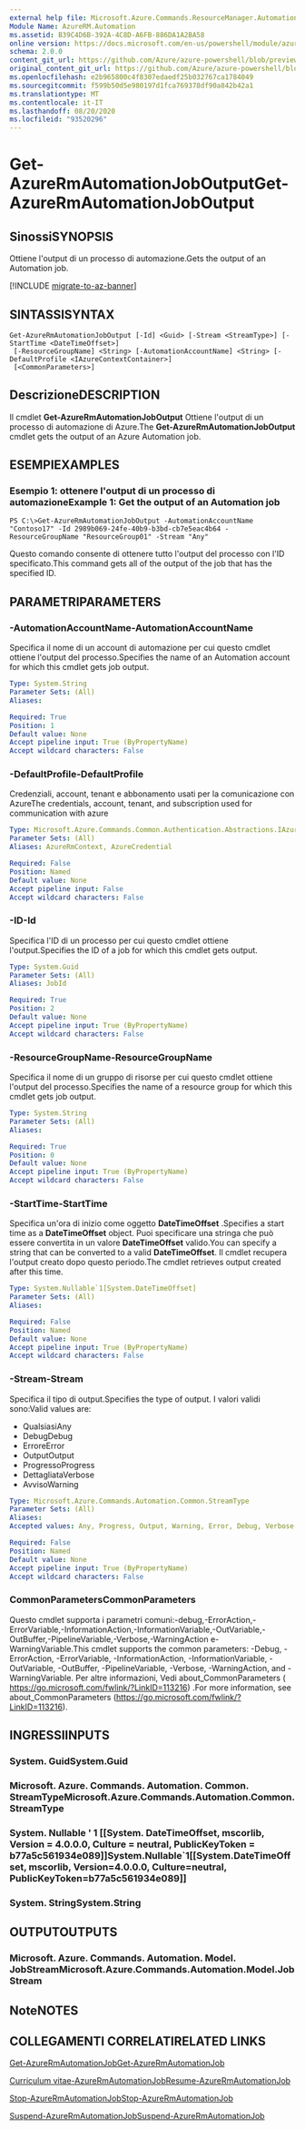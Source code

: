 ```yaml
---
external help file: Microsoft.Azure.Commands.ResourceManager.Automation.dll-Help.xml
Module Name: AzureRM.Automation
ms.assetid: B39C4D6B-392A-4C8D-A6FB-886DA1A2BA58
online version: https://docs.microsoft.com/en-us/powershell/module/azurerm.automation/get-azurermautomationjoboutput
schema: 2.0.0
content_git_url: https://github.com/Azure/azure-powershell/blob/preview/src/ResourceManager/Automation/Commands.Automation/help/Get-AzureRMAutomationJobOutput.md
original_content_git_url: https://github.com/Azure/azure-powershell/blob/preview/src/ResourceManager/Automation/Commands.Automation/help/Get-AzureRMAutomationJobOutput.md
ms.openlocfilehash: e2b965800c4f8307edaedf25b032767ca1784049
ms.sourcegitcommit: f599b50d5e980197d1fca769378df90a842b42a1
ms.translationtype: MT
ms.contentlocale: it-IT
ms.lasthandoff: 08/20/2020
ms.locfileid: "93520296"
---
```

# <span data-ttu-id="07f09-101">Get-AzureRmAutomationJobOutput</span><span class="sxs-lookup"><span data-stu-id="07f09-101">Get-AzureRmAutomationJobOutput</span></span>

## <span data-ttu-id="07f09-102">Sinossi</span><span class="sxs-lookup"><span data-stu-id="07f09-102">SYNOPSIS</span></span>
<span data-ttu-id="07f09-103">Ottiene l'output di un processo di automazione.</span><span class="sxs-lookup"><span data-stu-id="07f09-103">Gets the output of an Automation job.</span></span>

[!INCLUDE [migrate-to-az-banner](../../includes/migrate-to-az-banner.md)]

## <span data-ttu-id="07f09-104">SINTASSI</span><span class="sxs-lookup"><span data-stu-id="07f09-104">SYNTAX</span></span>

```
Get-AzureRmAutomationJobOutput [-Id] <Guid> [-Stream <StreamType>] [-StartTime <DateTimeOffset>]
 [-ResourceGroupName] <String> [-AutomationAccountName] <String> [-DefaultProfile <IAzureContextContainer>]
 [<CommonParameters>]
```

## <span data-ttu-id="07f09-105">Descrizione</span><span class="sxs-lookup"><span data-stu-id="07f09-105">DESCRIPTION</span></span>
<span data-ttu-id="07f09-106">Il cmdlet **Get-AzureRmAutomationJobOutput** Ottiene l'output di un processo di automazione di Azure.</span><span class="sxs-lookup"><span data-stu-id="07f09-106">The **Get-AzureRmAutomationJobOutput** cmdlet gets the output of an Azure Automation job.</span></span>

## <span data-ttu-id="07f09-107">ESEMPI</span><span class="sxs-lookup"><span data-stu-id="07f09-107">EXAMPLES</span></span>

### <span data-ttu-id="07f09-108">Esempio 1: ottenere l'output di un processo di automazione</span><span class="sxs-lookup"><span data-stu-id="07f09-108">Example 1: Get the output of an Automation job</span></span>
```
PS C:\>Get-AzureRmAutomationJobOutput -AutomationAccountName "Contoso17" -Id 2989b069-24fe-40b9-b3bd-cb7e5eac4b64 -ResourceGroupName "ResourceGroup01" -Stream "Any"
```

<span data-ttu-id="07f09-109">Questo comando consente di ottenere tutto l'output del processo con l'ID specificato.</span><span class="sxs-lookup"><span data-stu-id="07f09-109">This command gets all of the output of the job that has the specified ID.</span></span>

## <span data-ttu-id="07f09-110">PARAMETRI</span><span class="sxs-lookup"><span data-stu-id="07f09-110">PARAMETERS</span></span>

### <span data-ttu-id="07f09-111">-AutomationAccountName</span><span class="sxs-lookup"><span data-stu-id="07f09-111">-AutomationAccountName</span></span>
<span data-ttu-id="07f09-112">Specifica il nome di un account di automazione per cui questo cmdlet ottiene l'output del processo.</span><span class="sxs-lookup"><span data-stu-id="07f09-112">Specifies the name of an Automation account for which this cmdlet gets job output.</span></span>

```yaml
Type: System.String
Parameter Sets: (All)
Aliases:

Required: True
Position: 1
Default value: None
Accept pipeline input: True (ByPropertyName)
Accept wildcard characters: False
```

### <span data-ttu-id="07f09-113">-DefaultProfile</span><span class="sxs-lookup"><span data-stu-id="07f09-113">-DefaultProfile</span></span>
<span data-ttu-id="07f09-114">Credenziali, account, tenant e abbonamento usati per la comunicazione con Azure</span><span class="sxs-lookup"><span data-stu-id="07f09-114">The credentials, account, tenant, and subscription used for communication with azure</span></span>

```yaml
Type: Microsoft.Azure.Commands.Common.Authentication.Abstractions.IAzureContextContainer
Parameter Sets: (All)
Aliases: AzureRmContext, AzureCredential

Required: False
Position: Named
Default value: None
Accept pipeline input: False
Accept wildcard characters: False
```

### <span data-ttu-id="07f09-115">-ID</span><span class="sxs-lookup"><span data-stu-id="07f09-115">-Id</span></span>
<span data-ttu-id="07f09-116">Specifica l'ID di un processo per cui questo cmdlet ottiene l'output.</span><span class="sxs-lookup"><span data-stu-id="07f09-116">Specifies the ID of a job for which this cmdlet gets output.</span></span>

```yaml
Type: System.Guid
Parameter Sets: (All)
Aliases: JobId

Required: True
Position: 2
Default value: None
Accept pipeline input: True (ByPropertyName)
Accept wildcard characters: False
```

### <span data-ttu-id="07f09-117">-ResourceGroupName</span><span class="sxs-lookup"><span data-stu-id="07f09-117">-ResourceGroupName</span></span>
<span data-ttu-id="07f09-118">Specifica il nome di un gruppo di risorse per cui questo cmdlet ottiene l'output del processo.</span><span class="sxs-lookup"><span data-stu-id="07f09-118">Specifies the name of a resource group for which this cmdlet gets job output.</span></span>

```yaml
Type: System.String
Parameter Sets: (All)
Aliases:

Required: True
Position: 0
Default value: None
Accept pipeline input: True (ByPropertyName)
Accept wildcard characters: False
```

### <span data-ttu-id="07f09-119">-StartTime</span><span class="sxs-lookup"><span data-stu-id="07f09-119">-StartTime</span></span>
<span data-ttu-id="07f09-120">Specifica un'ora di inizio come oggetto **DateTimeOffset** .</span><span class="sxs-lookup"><span data-stu-id="07f09-120">Specifies a start time as a **DateTimeOffset** object.</span></span>
<span data-ttu-id="07f09-121">Puoi specificare una stringa che può essere convertita in un valore **DateTimeOffset** valido.</span><span class="sxs-lookup"><span data-stu-id="07f09-121">You can specify a string that can be converted to a valid **DateTimeOffset**.</span></span>
<span data-ttu-id="07f09-122">Il cmdlet recupera l'output creato dopo questo periodo.</span><span class="sxs-lookup"><span data-stu-id="07f09-122">The cmdlet retrieves output created after this time.</span></span>

```yaml
Type: System.Nullable`1[System.DateTimeOffset]
Parameter Sets: (All)
Aliases:

Required: False
Position: Named
Default value: None
Accept pipeline input: True (ByPropertyName)
Accept wildcard characters: False
```

### <span data-ttu-id="07f09-123">-Stream</span><span class="sxs-lookup"><span data-stu-id="07f09-123">-Stream</span></span>
<span data-ttu-id="07f09-124">Specifica il tipo di output.</span><span class="sxs-lookup"><span data-stu-id="07f09-124">Specifies the type of output.</span></span>
<span data-ttu-id="07f09-125">I valori validi sono:</span><span class="sxs-lookup"><span data-stu-id="07f09-125">Valid values are:</span></span> 
- <span data-ttu-id="07f09-126">Qualsiasi</span><span class="sxs-lookup"><span data-stu-id="07f09-126">Any</span></span>
- <span data-ttu-id="07f09-127">Debug</span><span class="sxs-lookup"><span data-stu-id="07f09-127">Debug</span></span>
- <span data-ttu-id="07f09-128">Errore</span><span class="sxs-lookup"><span data-stu-id="07f09-128">Error</span></span>
- <span data-ttu-id="07f09-129">Output</span><span class="sxs-lookup"><span data-stu-id="07f09-129">Output</span></span>
- <span data-ttu-id="07f09-130">Progresso</span><span class="sxs-lookup"><span data-stu-id="07f09-130">Progress</span></span>
- <span data-ttu-id="07f09-131">Dettagliata</span><span class="sxs-lookup"><span data-stu-id="07f09-131">Verbose</span></span>
- <span data-ttu-id="07f09-132">Avviso</span><span class="sxs-lookup"><span data-stu-id="07f09-132">Warning</span></span>

```yaml
Type: Microsoft.Azure.Commands.Automation.Common.StreamType
Parameter Sets: (All)
Aliases:
Accepted values: Any, Progress, Output, Warning, Error, Debug, Verbose

Required: False
Position: Named
Default value: None
Accept pipeline input: True (ByPropertyName)
Accept wildcard characters: False
```

### <span data-ttu-id="07f09-133">CommonParameters</span><span class="sxs-lookup"><span data-stu-id="07f09-133">CommonParameters</span></span>
<span data-ttu-id="07f09-134">Questo cmdlet supporta i parametri comuni:-debug,-ErrorAction,-ErrorVariable,-InformationAction,-InformationVariable,-OutVariable,-OutBuffer,-PipelineVariable,-Verbose,-WarningAction e-WarningVariable.</span><span class="sxs-lookup"><span data-stu-id="07f09-134">This cmdlet supports the common parameters: -Debug, -ErrorAction, -ErrorVariable, -InformationAction, -InformationVariable, -OutVariable, -OutBuffer, -PipelineVariable, -Verbose, -WarningAction, and -WarningVariable.</span></span> <span data-ttu-id="07f09-135">Per altre informazioni, Vedi about_CommonParameters ( https://go.microsoft.com/fwlink/?LinkID=113216) .</span><span class="sxs-lookup"><span data-stu-id="07f09-135">For more information, see about_CommonParameters (https://go.microsoft.com/fwlink/?LinkID=113216).</span></span>

## <span data-ttu-id="07f09-136">INGRESSI</span><span class="sxs-lookup"><span data-stu-id="07f09-136">INPUTS</span></span>

### <span data-ttu-id="07f09-137">System. Guid</span><span class="sxs-lookup"><span data-stu-id="07f09-137">System.Guid</span></span>

### <span data-ttu-id="07f09-138">Microsoft. Azure. Commands. Automation. Common. StreamType</span><span class="sxs-lookup"><span data-stu-id="07f09-138">Microsoft.Azure.Commands.Automation.Common.StreamType</span></span>

### <span data-ttu-id="07f09-139">System. Nullable ' 1 [[System. DateTimeOffset, mscorlib, Version = 4.0.0.0, Culture = neutral, PublicKeyToken = b77a5c561934e089]]</span><span class="sxs-lookup"><span data-stu-id="07f09-139">System.Nullable\`1[[System.DateTimeOffset, mscorlib, Version=4.0.0.0, Culture=neutral, PublicKeyToken=b77a5c561934e089]]</span></span>

### <span data-ttu-id="07f09-140">System. String</span><span class="sxs-lookup"><span data-stu-id="07f09-140">System.String</span></span>

## <span data-ttu-id="07f09-141">OUTPUT</span><span class="sxs-lookup"><span data-stu-id="07f09-141">OUTPUTS</span></span>

### <span data-ttu-id="07f09-142">Microsoft. Azure. Commands. Automation. Model. JobStream</span><span class="sxs-lookup"><span data-stu-id="07f09-142">Microsoft.Azure.Commands.Automation.Model.JobStream</span></span>

## <span data-ttu-id="07f09-143">Note</span><span class="sxs-lookup"><span data-stu-id="07f09-143">NOTES</span></span>

## <span data-ttu-id="07f09-144">COLLEGAMENTI CORRELATI</span><span class="sxs-lookup"><span data-stu-id="07f09-144">RELATED LINKS</span></span>

[<span data-ttu-id="07f09-145">Get-AzureRmAutomationJob</span><span class="sxs-lookup"><span data-stu-id="07f09-145">Get-AzureRmAutomationJob</span></span>](./Get-AzureRMAutomationJob.md)

[<span data-ttu-id="07f09-146">Curriculum vitae-AzureRmAutomationJob</span><span class="sxs-lookup"><span data-stu-id="07f09-146">Resume-AzureRmAutomationJob</span></span>](./Resume-AzureRMAutomationJob.md)

[<span data-ttu-id="07f09-147">Stop-AzureRmAutomationJob</span><span class="sxs-lookup"><span data-stu-id="07f09-147">Stop-AzureRmAutomationJob</span></span>](./Stop-AzureRMAutomationJob.md)

[<span data-ttu-id="07f09-148">Suspend-AzureRmAutomationJob</span><span class="sxs-lookup"><span data-stu-id="07f09-148">Suspend-AzureRmAutomationJob</span></span>](./Suspend-AzureRMAutomationJob.md)


